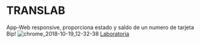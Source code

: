 # TRANSLAB
App-Web responsive, proporciona estado y saldo de un numero de tarjeta Bip!
![chrome_2018-10-19_12-32-38](https://user-images.githubusercontent.com/39093869/47228257-28a39180-d39b-11e8-9765-8745df0f5e21.png)
[Laboratoria](https://www.laboratoria.la/)
